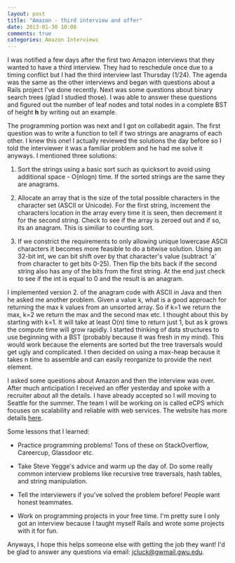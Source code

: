 ```yaml
---
layout: post
title: "Amazon - third interview and offer"
date: 2013-01-30 10:08
comments: true
categories: Amazon Interviews
---
```


I was notified a few days after the first two Amazon interviews that they wanted to have a third interview.  They had to reschedule once due to a timing conflict but I had the third interview last Thursday (1/24).  The agenda was the same as the other interviews and began with questions about a Rails project I've done recently.  Next was some questions about binary search trees (glad I studied those).  I was able to answer these questions and figured out the number of leaf nodes and total nodes in a complete BST of height __h__ by writing out an example.

<!--more-->

The programming portion was next and I got on collabedit again.  The first question was to write a function to tell if two strings are anagrams of each other.  I knew this one! I actually reviewed the solutions the day before so I told the interviewer it was a familiar problem and he had me solve it anyways.  I mentioned three solutions: 

1. Sort the strings using a basic sort such as quicksort to avoid using additional space - O(nlogn) time.  If the sorted strings are the same they are anagrams.

2. Allocate an array that is the size of the total possible characters in the character set (ASCII or Unicode).  For the first string, increment the characters location in the array every time it is seen, then decrement it for the second string.  Check to see if the array is zeroed out and if so, its an anagram. This is similiar to counting sort.

3. If we constrict the requirements to only allowing unique lowercase ASCII characters it becomes more feasible to do a bitwise solution.  Using an 32-bit int, we can bit shift over by that character's value (subtract 'a' from character to get bits 0-25).  Then flip the bits back if the second string also has any of the bits from the first string.  At the end just check to see if the int is equal to 0 and the result is an anagram.

I implemented version 2. of the anagram code with ASCII in Java and then he asked me another problem.  Given a value k, what is a good approach for returning the max k values from an unsorted array.  So if k=1 we return the max, k=2 we return the max and the second max etc.  I thought about this by starting with k=1.  It will take at least O(n) time to return just 1, but as k grows the compute time will grow rapidly.  I started thinking of data structures to use beginning with a BST (probably because it was fresh in my mind).  This would work because the elements are sorted but the tree traversals would get ugly and complicated.  I then decided on using a max-heap because it takes n time to assemble and can easily reorganize to provide the next element.

I asked some questions about Amazon and then the interview was over.  After much anticipation I received an offer yesterday and spoke with a recruiter about all the details.  I have already accepted so I will moving to Seattle for the summer.  The team I will be working on is called eCPS which focuses on scalability and reliable with web services.  The website has more details [here]("http://ecps.amazon.com/").

Some lessons that I learned: 

* Practice programming problems! Tons of these on StackOverflow, Careercup, Glassdoor etc.

* Take Steve Yegge's advice and warm up the day of.  Do some really common interview problems like recursive tree traversals, hash tables, and string manipulation.

* Tell the interviewers if you've solved the problem before! People want honest teammates.

* Work on programming projects in your free time.  I'm pretty sure I only got an interview because I taught myself Rails and wrote some projects with it for fun.

Anyways, I hope this helps someone else with getting the job they want!  I'd be glad to answer any questions via email: jcluck@gwmail.gwu.edu.
